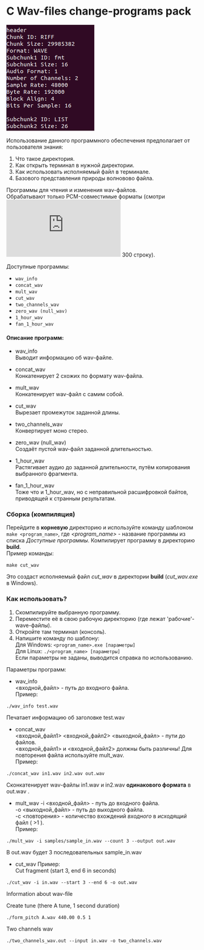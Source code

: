 # C Wav-files change-programs pack

![LOGO](https://github.com/ferrovovan/C-wave-change-pack/blob/main/Logo.png)

Использование данного программного обеспечения предполагает от пользователя  знания:  
1. Что такое директория.
2. Как открыть терминал в нужной директории.
3. Как использовать исполняемый файл в терминале.
4. Базового представления природы волновово файла.
  
Программы для чтения и изменения wav-файлов.  
Обрабатывают только PCM-совместимые форматы (смотри ![WAVE Specifications/rfc2361.txt](https://github.com/ferrovovan/C-wave-change-pack/blob/update_readme/WAVE%20Specifications/rfc2361.txt)  300 строку).  
  
Доступные программы:
- `wav_info`
- `concat_wav`
- `mult_wav`
- `cut_wav`
- `two_channels_wav`
- `zero_wav (null_wav)`
- `1_hour_wav`
- `fan_1_hour_wav`

#### Описание программ:
- wav_info  
Выводит информацию об wav-файле.

- concat_wav  
Конкатенирует 2 схожих по формату wav-файла.

- mult_wav  
Конкатенирует wav-файл с самим собой.

- cut_wav  
Вырезает промежуток заданной длины.

- two_channels_wav  
Конвертирует моно стерео.

- zero_wav (null_wav)  
Создаёт пустой wav-файл заданной длительностью.

- 1_hour_wav  
Растягивает аудио до заданной длительности, путём копирования выбранного фрагмента.  

- fan_1_hour_wav  
Тоже что и 1_hour_wav, но с неправильной расшифровкой байтов, приводящей к странным результатам.



### Сборка (компиляция)
Перейдите в **корневую** директорию и используйте команду шаблоном `make <program_name>`, где *<program_name>* - название программы из списка *Доступные программы*. Компилирует программу в директорию **build**.   
Пример команды:
```
make cut_wav
```
Это создаст исполняемый файл *cut_wav* в директории **build** (*cut_wav.exe* в Windows).  

### Как использовать?
1. Скомпилируйте выбранную программу.
2. Переместите её в свою рабочую директорию (где лежат 'рабочие'-wave-файлы).
3. Откройте там терминал (консоль).
4. Напишите команду по шаблону:  
Для Windows: `<program_name>.exe [параметры]`  
Для Linux: `./<program_name> [параметры]`  
Если параметры не заданы, выводится справка по использованию.  
  
Параметры программ:
- wav_info  
<входной_файл> - путь до входного файла.  
Пример:  
```
./wav_info test.wav
```
Печатает информацию об заголовке test.wav  
  
- concat_wav  
 <входной_файл1> <входной_файл2> <выходной_файл> - пути до файлов.  
 <входной_файл1> и <входной_файл2> должны быть различны! Для повторения файла используйте mult_wav.  
Пример:  
```
./concat_wav in1.wav in2.wav out.wav
```
Сконкатенирует wav-файлы in1.wav и in2.wav **одинакового формата** в out.wav .  
  
- mult_wav
-i <входной_файл> - путь до входного файла.  
-o <выходной_файл> - путь до выходного файла.  
-c <повторения> - количество вхождений *входного* в *исходящий* файл ( >1 ).  
Пример:  
```
./mult_wav -i samples/sample_in.wav --count 3 --output out.wav
```
В out.wav будет 3 последовательных sample_in.wav
- cut_wav
Пример:  
Cut fragment (start 3, end 6 in seconds)
```
./cut_wav -i in.wav --start 3 --end 6 -o out.wav
```
Information about wav-file

Create tune (there A tune, 1 second duration)
```
./form_pitch A.wav 440.00 0.5 1
```
Two channels wav
```
./two_channels_wav.out --input in.wav -o two_channels.wav
```
